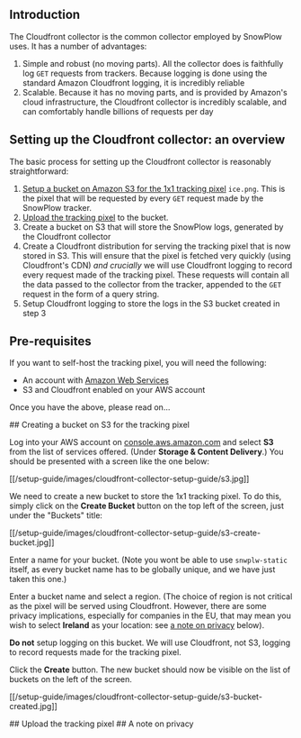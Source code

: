 ## Introduction

The Cloudfront collector is the common collector employed by SnowPlow uses. It has a number of advantages:

1. Simple and robust (no moving parts). All the collector does is faithfully log `GET` requests from trackers. Because logging is done using the standard Amazon Cloudfront logging, it is incredibly reliable
2. Scalable. Because it has no moving parts, and is provided by Amazon's cloud infrastructure, the Cloudfront collector is incredibly scalable, and can comfortably handle billions of requests per day

## Setting up the Cloudfront collector: an overview

The basic process for setting up the Cloudfront collector is reasonably straightforward:

1. [Setup a bucket on Amazon S3 for the 1x1 tracking pixel](#bucket1) `ice.png`. This is the pixel that will be requested by every `GET` request made by the SnowPlow tracker.
2. [Upload the tracking pixel](#upload-pixel) to the bucket.
3. Create a bucket on S3 that will store the SnowPlow logs, generated by the Cloudfront collector
4. Create a Cloudfront distribution for serving the tracking pixel that is now stored in S3. This will ensure that the pixel is fetched very quickly (using Cloudfront's CDN) **and* crucially* we will use Cloudfront logging to record every request made of the tracking pixel. These requests will contain all the data passed to the collector from the tracker, appended to the `GET` request in the form of a query string. 
5. Setup Cloudfront logging to store the logs in the S3 bucket created in step 3


## Pre-requisites

If you want to self-host the tracking pixel, you will need the following:

* An account with [Amazon Web Services](http://aws.amazon.com/)
* S3 and Cloudfront enabled on your AWS account

Once you have the above, please read on...

<a name="bucket1" />
## Creating a bucket on S3 for the tracking pixel

Log into your AWS account on [console.aws.amazon.com](console.aws.amazon.com) and select **S3** from the list of services offered. (Under **Storage & Content Delivery**.) You should be presented with a screen like the one below:

[[/setup-guide/images/cloudfront-collector-setup-guide/s3.jpg]]

We need to create a new bucket to store the 1x1 tracking pixel. To do this, simply click on the **Create Bucket** button on the top left of the screen, just under the "Buckets" title:

[[/setup-guide/images/cloudfront-collector-setup-guide/s3-create-bucket.jpg]]

Enter a name for your bucket. (Note you wont be able to use `snwplw-static` itself, as every bucket name has to be globally unique, and we have just taken this one.)

Enter a bucket name and select a region. (The choice of region is not critical as the pixel will be served using Cloudfront. However, there are some privacy implications, especially for companies in the EU, that may mean you wish to select **Ireland** as your location: see [a note on privacy](#privacy) below).

**Do not** setup logging on this bucket. We will use Cloudfront, not S3, logging to record requests made for the tracking pixel.

Click the **Create** button. The new bucket should now be visible on the list of buckets on the left of the screen.

[[/setup-guide/images/cloudfront-collector-setup-guide/s3-bucket-created.jpg]]

<a name="upload-pixel" />
## Upload the tracking pixel




<a name="privacy" />
## A note on privacy


